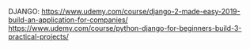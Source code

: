 DJANGO: 
  https://www.udemy.com/course/django-2-made-easy-2019-build-an-application-for-companies/
  https://www.udemy.com/course/python-django-for-beginners-build-3-practical-projects/
